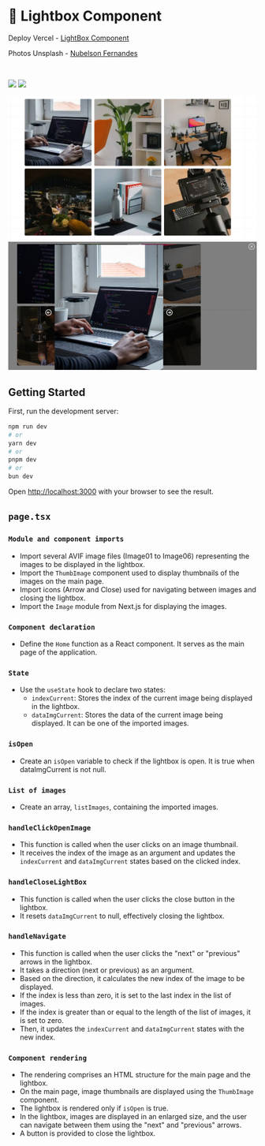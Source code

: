 # 🚀 Lightbox Component

Deploy Vercel - [LightBox Component](https://lightbox-component-nextjs-tailwindcss.vercel.app/) <br>

Photos Unsplash - [Nubelson Fernandes](https://unsplash.com/pt-br/@nublson)

<br>

<img src="https://img.shields.io/badge/Tailwind_CSS-38B2AC?style=for-the-badge&logo=tailwind-css&logoColor=white" />  <img src="https://img.shields.io/badge/next%20js-000000?style=for-the-badge&logo=nextdotjs&logoColor=white">

<img src="/src/assets/printImage1.PNG">

<br>

<img src="/src/assets/printImage2.PNG">

## Getting Started

First, run the development server:

```bash
npm run dev
# or
yarn dev
# or
pnpm dev
# or
bun dev
```

Open [http://localhost:3000](http://localhost:3000) with your browser to see the result.

## `page.tsx`

### `Module and component imports`

- Import several AVIF image files (Image01 to Image06) representing the images to be displayed in the lightbox.
- Import the `ThumbImage` component used to display thumbnails of the images on the main page.
- Import icons (Arrow and Close) used for navigating between images and closing the lightbox.
- Import the `Image` module from Next.js for displaying the images.
  
### `Component declaration`

- Define the `Home` function as a React component. It serves as the main page of the application.

### `State`

- Use the `useState` hook to declare two states:
  - `indexCurrent`: Stores the index of the current image being displayed in the lightbox.
  - `dataImgCurrent`: Stores the data of the current image being displayed. It can be one of the imported images.
 
### `isOpen`

-  Create an `isOpen` variable to check if the lightbox is open. It is true when dataImgCurrent is not null.
  
### `List of images`

- Create an array, `listImages`, containing the imported images.

### `handleClickOpenImage`

-  This function is called when the user clicks on an image thumbnail.
- It receives the index of the image as an argument and updates the `indexCurrent` and `dataImgCurrent` states based on the clicked index.

### `handleCloseLightBox`

- This function is called when the user clicks the close button in the lightbox.
- It resets `dataImgCurrent` to null, effectively closing the lightbox.

### `handleNavigate`

- This function is called when the user clicks the "next" or "previous" arrows in the lightbox.
- It takes a direction (next or previous) as an argument.
- Based on the direction, it calculates the new index of the image to be displayed.
- If the index is less than zero, it is set to the last index in the list of images.
- If the index is greater than or equal to the length of the list of images, it is set to zero.
- Then, it updates the `indexCurrent` and `dataImgCurrent` states with the new index.
  
### `Component rendering`

- The rendering comprises an HTML structure for the main page and the lightbox.
- On the main page, image thumbnails are displayed using the `ThumbImage` component.
- The lightbox is rendered only if `isOpen` is true.
- In the lightbox, images are displayed in an enlarged size, and the user can navigate between them using the "next" and "previous" arrows.
- A button is provided to close the lightbox.

